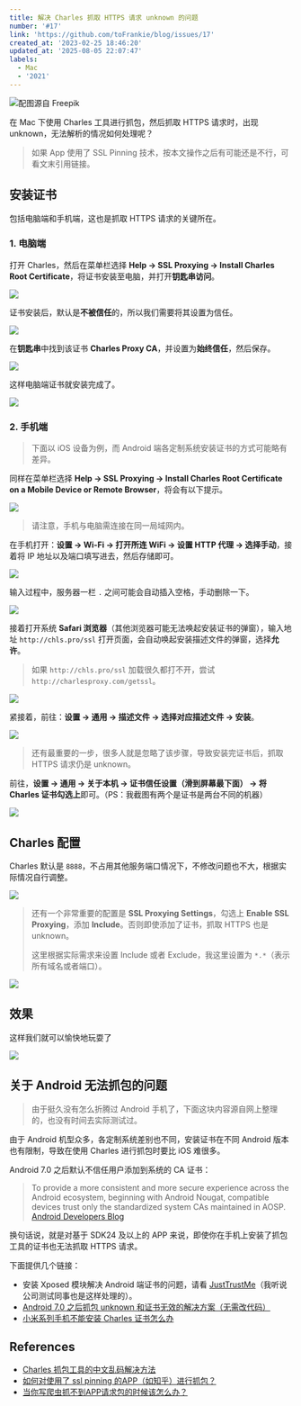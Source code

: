 ```yaml
---
title: 解决 Charles 抓取 HTTPS 请求 unknown 的问题
number: '#17'
link: 'https://github.com/toFrankie/blog/issues/17'
created_at: '2023-02-25 18:46:20'
updated_at: '2025-08-05 22:07:47'
labels:
  - Mac
  - '2021'
---
```

![配图源自 Freepik](https://upload-images.jianshu.io/upload_images/5128488-83d240152ee56787.jpeg?imageMogr2/auto-orient/strip%7CimageView2/2/w/1240)

在 Mac 下使用 Charles 工具进行抓包，然后抓取 HTTPS 请求时，出现 unknown，无法解析的情况如何处理呢？

> 如果 App 使用了 SSL Pinning 技术，按本文操作之后有可能还是不行，可看文末引用链接。

<!--
链接: https://pan.baidu.com/s/1q_QBQ6ev7KEHp3lOGQaA-w  密码: 3437

charles过期处理：

1.从网上找一个 注册码 记录下 名称和注册码信息

Registered Name: https://zhile.io

License Key: 48891cf209c6d32bf4
-->

## 安装证书

包括电脑端和手机端，这也是抓取 HTTPS 请求的关键所在。

### 1. 电脑端

打开 Charles，然后在菜单栏选择 **Help → SSL Proxying → Install Charles Root Certificate**，将证书安装至电脑，并打开**钥匙串访问**。

![](https://upload-images.jianshu.io/upload_images/5128488-ad271ab6e2ea9b27.png?imageMogr2/auto-orient/strip%7CimageView2/2/w/1240)

证书安装后，默认是**不被信任**的，所以我们需要将其设置为信任。

![](https://upload-images.jianshu.io/upload_images/5128488-34b1c55c772e3e68.png?imageMogr2/auto-orient/strip%7CimageView2/2/w/1240)

在**钥匙串**中找到该证书 **Charles Proxy CA**，并设置为**始终信任**，然后保存。

![](https://upload-images.jianshu.io/upload_images/5128488-5bfe4f3e34e478e8.png?imageMogr2/auto-orient/strip%7CimageView2/2/w/1240)

这样电脑端证书就安装完成了。

![](https://upload-images.jianshu.io/upload_images/5128488-d9e427f58dcbc9c5.png?imageMogr2/auto-orient/strip%7CimageView2/2/w/1240)

### 2. 手机端

> 下面以 iOS 设备为例，而 Android 端各定制系统安装证书的方式可能略有差异。

同样在菜单栏选择 **Help → SSL Proxying → Install Charles Root Certificate on a Mobile Device or Remote Browser**，将会有以下提示。

![](https://upload-images.jianshu.io/upload_images/5128488-aac2e07fe69b8ec7.png?imageMogr2/auto-orient/strip%7CimageView2/2/w/1240)

> 请注意，手机与电脑需连接在同一局域网内。

在手机打开：**设置 → Wi-Fi → 打开所连 WiFi → 设置 HTTP 代理 → 选择手动**，接着将 IP 地址以及端口填写进去，然后存储即可。

![](https://upload-images.jianshu.io/upload_images/5128488-1a6fe70a3be5e365.png?imageMogr2/auto-orient/strip%7CimageView2/2/w/1240)

输入过程中，服务器一栏 `.` 之间可能会自动插入空格，手动删除一下。

![](https://upload-images.jianshu.io/upload_images/5128488-33d517d6dca453c6.jpg?imageMogr2/auto-orient/strip%7CimageView2/2/w/1240)

接着打开系统 **Safari 浏览器**（其他浏览器可能无法唤起安装证书的弹窗），输入地址 `http://chls.pro/ssl` 打开页面，会自动唤起安装描述文件的弹窗，选择**允许**。

> 如果 `http://chls.pro/ssl` 加载很久都打不开，尝试 `http://charlesproxy.com/getssl`。

![](https://upload-images.jianshu.io/upload_images/5128488-400165f07f7bc407.PNG?imageMogr2/auto-orient/strip%7CimageView2/2/w/1240)


紧接着，前往：**设置 → 通用 → 描述文件 → 选择对应描述文件 → 安装**。

![](https://upload-images.jianshu.io/upload_images/5128488-8b09818aaf5bf63c.jpg?imageMogr2/auto-orient/strip%7CimageView2/2/w/1240)

> 还有最重要的一步，很多人就是忽略了该步骤，导致安装完证书后，抓取 HTTPS 请求仍是 unknown。

前往，**设置 → 通用 → 关于本机 → 证书信任设置（滑到屏幕最下面） → 将 Charles 证书勾选上**即可。（PS：我截图有两个是证书是两台不同的机器）

![](https://upload-images.jianshu.io/upload_images/5128488-40df838734211e93.jpg?imageMogr2/auto-orient/strip%7CimageView2/2/w/1240)

## Charles 配置

Charles 默认是 `8888`，不占用其他服务端口情况下，不修改问题也不大，根据实际情况自行调整。

![](https://upload-images.jianshu.io/upload_images/5128488-e7d95dd67603355b.png?imageMogr2/auto-orient/strip%7CimageView2/2/w/1240)

> 还有一个非常重要的配置是 **SSL Proxying Settings**，勾选上 **Enable SSL Proxying**，添加 **Include**。否则即使添加了证书，抓取 HTTPS 也是 unknown。
>
> 这里根据实际需求来设置 Include 或者 Exclude，我这里设置为 `*.*`（表示所有域名或者端口）。

![](https://upload-images.jianshu.io/upload_images/5128488-6b36a25ed8279f67.png?imageMogr2/auto-orient/strip%7CimageView2/2/w/1240)

## 效果

这样我们就可以愉快地玩耍了

![](https://upload-images.jianshu.io/upload_images/5128488-79e67cfbb76e8b8a.png?imageMogr2/auto-orient/strip%7CimageView2/2/w/1240)

## 关于 Android 无法抓包的问题

> 由于挺久没有怎么折腾过 Android 手机了，下面这块内容源自网上整理的，也没有时间去实际测试过。

由于 Android 机型众多，各定制系统差别也不同，安装证书在不同 Android 版本也有限制，导致在使用 Charles 进行抓包时要比 iOS 难很多。

Android 7.0 之后默认不信任用户添加到系统的 CA 证书：

> To provide a more consistent and more secure experience across the Android ecosystem, beginning with Android Nougat, compatible devices trust only the standardized system CAs maintained in AOSP. [Android Developers Blog](https://android-developers.googleblog.com/2016/07/changes-to-trusted-certificate.html)

换句话说，就是对基于 SDK24 及以上的 APP 来说，即使你在手机上安装了抓包工具的证书也无法抓取 HTTPS 请求。

下面提供几个链接：

* 安装 Xposed 模块解决 Android 端证书的问题，请看 [JustTrustMe](https://github.com/Fuzion24/JustTrustMe)（我听说公司测试同事也是这样处理的）。
* [Android 7.0 之后抓包 unknown 和证书无效的解决方案（无需改代码）](https://blog.csdn.net/shadowyspirits/article/details/79756274)
* [小米系列手机不能安装 Charles 证书怎么办](https://segmentfault.com/a/1190000011573699)

## References

* [Charles 抓包工具的中文乱码解决方法](https://www.cnblogs.com/xuxiaolu/p/6186410.html)
* [如何对使用了 ssl pinning 的APP（如知乎）进行抓包？](https://www.zhihu.com/question/60618756)
* [当你写爬虫抓不到APP请求包的时候该怎么办？](https://zhuanlan.zhihu.com/p/56397466)
